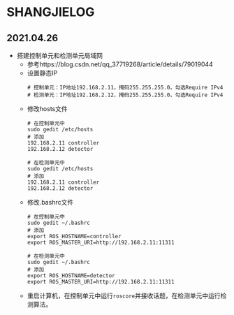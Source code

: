 # SHANGJIELOG

## 2021.04.26
 - 搭建控制单元和检测单元局域网
    - 参考https://blog.csdn.net/qq_37719268/article/details/79019044
    - 设置静态IP
      ```
      # 控制单元：IP地址192.168.2.11，掩码255.255.255.0，勾选Require IPv4
      # 检测单元：IP地址192.168.2.12，掩码255.255.255.0，勾选Require IPv4
      ```
    - 修改hosts文件
      ```
      # 在控制单元中
      sudo gedit /etc/hosts
      # 添加
      192.168.2.11 controller
      192.168.2.12 detector
      
      # 在检测单元中
      sudo gedit /etc/hosts
      # 添加
      192.168.2.11 controller
      192.168.2.12 detector
      ```
    - 修改.bashrc文件
      ```
      # 在控制单元中
      sudo gedit ~/.bashrc
      # 添加
      export ROS_HOSTNAME=controller
      export ROS_MASTER_URI=http://192.168.2.11:11311
      
      # 在检测单元中
      sudo gedit ~/.bashrc
      # 添加
      export ROS_HOSTNAME=detector
      export ROS_MASTER_URI=http://192.168.2.11:11311
      ```
    - 重启计算机，在控制单元中运行`roscore`并接收话题，在检测单元中运行检测算法。
      
      
    
